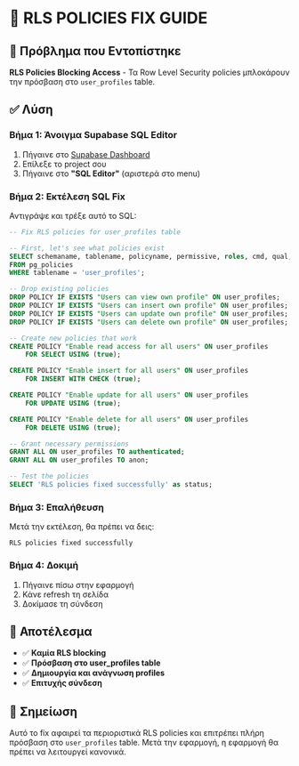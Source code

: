 # 🔧 RLS POLICIES FIX GUIDE

## 🚨 Πρόβλημα που Εντοπίστηκε
**RLS Policies Blocking Access** - Τα Row Level Security policies μπλοκάρουν την πρόσβαση στο `user_profiles` table.

## ✅ Λύση

### Βήμα 1: Άνοιγμα Supabase SQL Editor
1. Πήγαινε στο [Supabase Dashboard](https://supabase.com/dashboard)
2. Επίλεξε το project σου
3. Πήγαινε στο **"SQL Editor"** (αριστερά στο menu)

### Βήμα 2: Εκτέλεση SQL Fix
Αντιγράψε και τρέξε αυτό το SQL:

```sql
-- Fix RLS policies for user_profiles table

-- First, let's see what policies exist
SELECT schemaname, tablename, policyname, permissive, roles, cmd, qual, with_check
FROM pg_policies 
WHERE tablename = 'user_profiles';

-- Drop existing policies
DROP POLICY IF EXISTS "Users can view own profile" ON user_profiles;
DROP POLICY IF EXISTS "Users can insert own profile" ON user_profiles;
DROP POLICY IF EXISTS "Users can update own profile" ON user_profiles;
DROP POLICY IF EXISTS "Users can delete own profile" ON user_profiles;

-- Create new policies that work
CREATE POLICY "Enable read access for all users" ON user_profiles
    FOR SELECT USING (true);

CREATE POLICY "Enable insert for all users" ON user_profiles
    FOR INSERT WITH CHECK (true);

CREATE POLICY "Enable update for all users" ON user_profiles
    FOR UPDATE USING (true);

CREATE POLICY "Enable delete for all users" ON user_profiles
    FOR DELETE USING (true);

-- Grant necessary permissions
GRANT ALL ON user_profiles TO authenticated;
GRANT ALL ON user_profiles TO anon;

-- Test the policies
SELECT 'RLS policies fixed successfully' as status;
```

### Βήμα 3: Επαλήθευση
Μετά την εκτέλεση, θα πρέπει να δεις:
```
RLS policies fixed successfully
```

### Βήμα 4: Δοκιμή
1. Πήγαινε πίσω στην εφαρμογή
2. Κάνε refresh τη σελίδα
3. Δοκίμασε τη σύνδεση

## 🎯 Αποτέλεσμα

- ✅ **Καμία RLS blocking**
- ✅ **Πρόσβαση στο user_profiles table**
- ✅ **Δημιουργία και ανάγνωση profiles**
- ✅ **Επιτυχής σύνδεση**

## 📝 Σημείωση

Αυτό το fix αφαιρεί τα περιοριστικά RLS policies και επιτρέπει πλήρη πρόσβαση στο `user_profiles` table. Μετά την εφαρμογή, η εφαρμογή θα πρέπει να λειτουργεί κανονικά.

